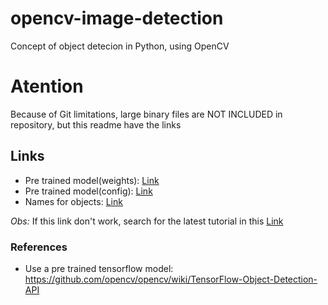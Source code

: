 # opencv-image-detection
Concept of object detecion in Python, using OpenCV

# Atention
Because of Git limitations, large binary files are NOT INCLUDED in repository, 
but this readme have the links

## Links

- Pre trained model(weights): [Link](download.tensorflow.org/models/object_detection/ssd_mobilenet_v3_large_coco_2020_01_14.tar.gz)
- Pre trained model(config): [Link](https://gist.github.com/dkurt/54a8e8b51beb3bd3f770b79e56927bd7)
- Names for objects: [Link](https://github.com/YunYang1994/tensorflow-yolov3/blob/master/data/classes/coco.names)

*Obs:* If this link don't work, search for the latest tutorial in this [Link](https://github.com/opencv/opencv/wiki/TensorFlow-Object-Detection-API)

### References

- Use a pre trained tensorflow model: https://github.com/opencv/opencv/wiki/TensorFlow-Object-Detection-API